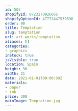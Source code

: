 ```yaml
---
id: 505
shopifyId: 8723270926666
shopifyOptionId: 47772447539530
order: 90
title: Temptation
slug: temptation
url: art-works/temptation
aliases: []
categories:
- graphics
inStock: true
isVisible: true
location: Spain
height: 30
width: 21
date: 2021-01-01T00:00:00Z
materials:
- paper
- ink
price: 300
mainImage: Temptation.jpg
---
```

